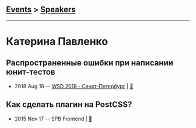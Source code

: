 ## [Events](../README.md) > [Speakers](../speakers.md)
---

# Катерина Павленко

## Распространенные ошибки при написании юнит-тестов
- 2018 Aug 18 -- [WSD 2018 - Санкт-Петербург](https://www.youtube.com/watch?v=g5VETJqI6uc)  | [:notebook:](https://wsd.events/2018/08/18/pres/unit-testing.pdf)  
## Как сделать плагин на PostCSS?
- 2015 Nov 17 -- SPB Frontend  | [:notebook:](http://cakeinpanic.github.io/hackathon/)  

